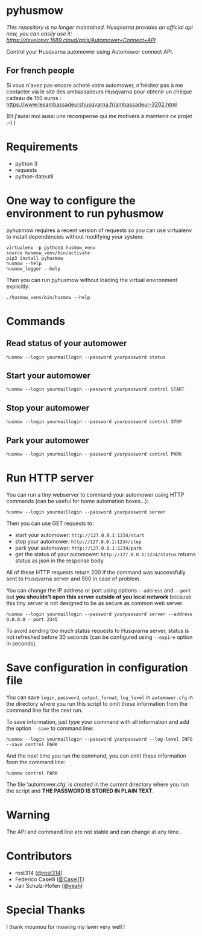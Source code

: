# pyhusmow

*This repository is no longer maintained. Husqvarna provides an official api now, you can easily use it: https://developer.1689.cloud/apis/Automower+Connect+API*

Control your Husqvarna automower using Automower connect API.

## For french people

Si vous n'avez pas encore acheté votre automower, n'hésitez pas à me contacter via le site des ambassadeurs Husqvarna pour obtenir un chèque cadeau de 150 euros : https://www.lesambassadeurshusqvarna.fr/ambassadeur-3202.html

(Et j'aurai moi aussi une récompense qui me motivera à maintenir ce projet ;-) )

# Requirements
  + python 3
  + requests
  + python-dateutil

# One way to configure the environment to run pyhusmow

pyhusmow requires a recent version of requests so you can use virtualenv to install dependencies without modifying your system:

    virtualenv -p python3 husmow_venv
    source husmow_venv/bin/activate
    pip3 install pyhusmow
    husmow --help
    husmow_logger --help

Then you can run pyhusmow without loading the virtual environment explicitly:

    ./husmow_venv/bin/husmow --help

# Commands
## Read status of your automower
    husmow --login yourmaillogin --password yourpassword status

## Start your automower
    husmow --login yourmaillogin --password yourpassword control START

## Stop your automower
    husmow --login yourmaillogin --password yourpassword control STOP

## Park your automower
    husmow --login yourmaillogin --password yourpassword control PARK

# Run HTTP server

You can run a tiny webserver to command your automower using HTTP commands (can be useful for home automation boxes...):

    husmow --login yourmaillogin --password yourpassword server

Then you can use GET requests to:
* start your automower: `http://127.0.0.1:1234/start`
* stop your automower: `http://127.0.0.1:1234/stop`
* park your automower: `http://127.0.0.1:1234/park`
* get the status of your automower: `http://127.0.0.1:1234/status` returns status as json in the response body

All of these HTTP requests return 200 if the command was successfully sent to Husqvarna server and 500 in case of problem.

You can change the IP address or port using options `--address` and `--port` but **you shouldn't open this server outside of you local network** because this tiny server is not designed to be as secure as common web server.

    husmow --login yourmaillogin --password yourpassword server --address 0.0.0.0 --port 2345

To avoid sending too much status requests to Husqvarna server, status is not refreshed before 30 seconds (can be configured using `--expire` option in seconds).

# Save configuration in configuration file

You can save `login`, `password`, `output_format`, `log_level` in `automower.cfg` in the directory where you run this script to omit these information from the command line for the next run.

To save information, just type your command with all information and add the option `--save` to command line:

    husmow --login yourmaillogin --password yourpassword --log-level INFO --save control PARK

And the next time you run the command, you can omit these information from the command line:

    husmow control PARK

The file 'automower.cfg' is created in the current directory where you run the script and **THE PASSWORD IS STORED IN PLAIN TEXT**.

# Warning
The API and command line are not stable and can change at any time.

# Contributors
* rost314 ([@rost314](https://github.com/rost314))
* Federico Caselli ([@CaselIT](https://github.com/CaselIT))
* Jan Schulz-Hofen ([@yeah](https://github.com/yeah))

# Special Thanks
I thank moumou for mowing my lawn very well !

